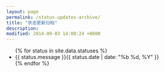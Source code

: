 ```yaml
---
layout: page
permalink: /status-updates-archive/
title: "状态更新归档"
description:
modified: 2014-09-03 14:00:24 +0800
---
```

<ul class="post-list">
{% for status in site.data.statuses %}
<li>
<a class="weibo-icon" href="http://service.weibo.com/share/share.php?appkey=2109953222&title=&quot;{{ status.message }}&quot;%20via%20&#64;学无才" title="分享到微博"><i class="fa fa-weibo faa-ring animated"></i> </a>{{ status.message }}<span class="entry-date"><time datetime="{{ status.date }}" itemprop="datePublished">{{ status.date | date: "%b %d, %Y" }}</time>
</li>
{% endfor %}
</ul>